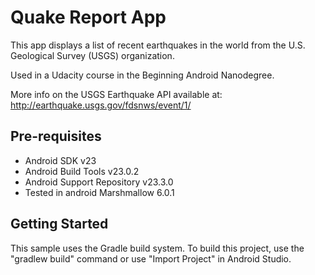 Quake Report App
===================================

This app displays a list of recent earthquakes in the world
from the U.S. Geological Survey (USGS) organization.

Used in a Udacity course in the Beginning Android Nanodegree.

More info on the USGS Earthquake API available at:
http://earthquake.usgs.gov/fdsnws/event/1/

Pre-requisites
--------------

- Android SDK v23
- Android Build Tools v23.0.2
- Android Support Repository v23.3.0
- Tested in android Marshmallow 6.0.1

Getting Started
---------------

This sample uses the Gradle build system. To build this project, use the
"gradlew build" command or use "Import Project" in Android Studio.


